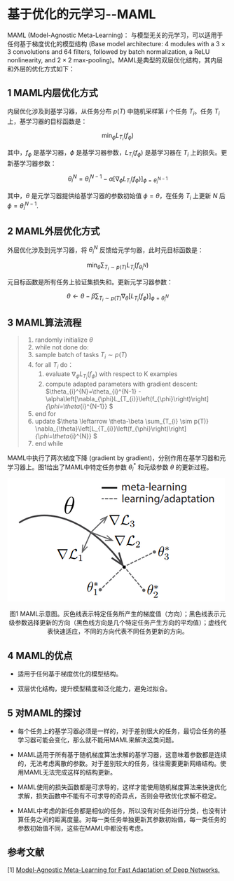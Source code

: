 # 基于优化的元学习--MAML

MAML (Model-Agnostic Meta-Learning)： 与模型无关的元学习，可以适用于任何基于梯度优化的模型结构 (Base model architecture: 4 modules with a $3\times 3$ convolutions and 64 filters, followed by batch normalization, a ReLU nonlinearity, and $2\times 2$ max-pooling)。MAML是典型的双层优化结构，其内层和外层的优化方式如下：

## 1 MAML内层优化方式

内层优化涉及到基学习器，从任务分布 $p(T)$ 中随机采样第 $i$ 个任务 $T_{i}$。任务 $T_{i}$ 上，基学习器的目标函数是：

$$ 
\min _{\phi} L_{T_{i}}\left(f_{\phi}\right) 
$$

其中，$f_{\phi}$ 是基学习器，$\phi$ 是基学习器参数，$L_{T_{i}}\left(f_{\phi}\right)$ 是基学习器在 $T_{i}$ 上的损失。更新基学习器参数：

$$
\theta_{i}^{N}=\theta_{i}^{N-1}-\alpha\left[\nabla_{\phi}
L_{T_{i}}\left(f_{\phi}\right)\right]_{\phi=\theta_{i}^{N-1}} 
$$

其中，$\theta$ 是元学习器提供给基学习器的参数初始值 $\phi=\theta$，在任务 $T_{i}$ 上更新 $N$ 后 $\phi=\theta_{i}^{N-1}$.

## 2 MAML外层优化方式

外层优化涉及到元学习器，将 $\theta_{i}^{N}$ 反馈给元学匀器，此时元目标函数是：

$$ 
\min _{\theta} \sum_{T_{i}\sim p(T)} L_{T_{i}}\left(f_{\theta_{i}^{N}}\right) 
$$

元目标函数是所有任务上验证集损失和。更新元学习器参数：

$$
\theta \leftarrow \theta-\beta \sum_{T_{i} \sim p(T)} \nabla_{\theta}\left[L_{T_{i}}\left(f_{\phi}\right)\right]_{\phi=\theta_{i}^{N}} 
$$

## 3 MAML算法流程

>1. randomly initialize $\theta$
>2. while not done do:
>   1. sample batch of tasks $T_i \sim p(T)$
>   2. for all $T_i$ do：
>       1. evaluate $\nabla_{\phi}L_{T_{i}}\left(f_{\phi}\right)$ with respect to K examples
>       2. compute adapted parameters with gradient descent: $\theta_{i}^{N}=\theta_{i}^{N-1}   -\alpha\left[\nabla_{\phi}L_{T_{i}}\left(f_{\phi}\right)\right]_{\phi=\theta_{i}^{N-1}} $
>   3. end for
>   4. update $\theta \leftarrow \theta-\beta \sum_{T_{i} \sim p(T)} \nabla_{\theta}\left[L_{T_{i}}\left(f_{\phi}\right)\right]_{\phi=\theta_{i}^{N}} $
>3. end while

MAML中执行了两次梯度下降 (gradient by gradient)，分别作用在基学习器和元学习器上。图1给出了MAML中特定任务参数 $\theta_{i}^{*}$ 和元级参数 $\theta$ 的更新过程。

![MAML Schematic Diagram](../../images/meta_learning/MAML/MAMLSchematicDiagram.png)
<center>
图1	MAML示意图。灰色线表示特定任务所产生的梯度值（方向）；黑色线表示元级参数选择更新的方向（黑色线方向是几个特定任务产生方向的平均值）；虚线代表快速适应，不同的方向代表不同任务更新的方向。
</center>

##  4 MAML的优点

- 适用于任何基于梯度优化的模型结构。

- 双层优化结构，提升模型精度和泛化能力，避免过拟合。

## 5 对MAML的探讨

- 每个任务上的基学习器必须是一样的，对于差别很大的任务，最切合任务的基学习器可能会变化，那么就不能用MAML来解决这类问题。

- MAML适用于所有基于随机梯度算法求解的基学习器，这意味着参数都是连续的，无法考虑离散的参数。对于差别较大的任务，往往需要更新网络结构。使用MAML无法完成这样的结构更新。

- MAML使用的损失函数都是可求导的，这样才能使用随机梯度算法来快速优化求解，损失函数中不能有不可求导的奇异点，否则会导致优化求解不稳定。

- MAML中考虑的新任务都是相似的任务，所以没有对任务进行分类，也没有计算任务之间的距离度量。对每一类任务单独更新其参数初始值，每一类任务的参数初始值不同，这些在MAML中都没有考虑。

## 参考文献
[1] [Model-Agnostic Meta-Learning for Fast Adaptation of Deep Networks.](http://proceedings.mlr.press/v70/finn17a.html)





